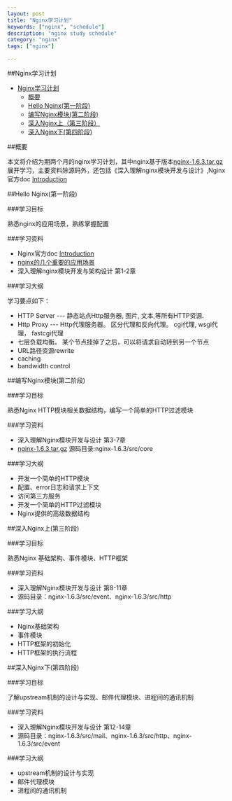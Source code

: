 ```yaml
---
layout: post
title: "Nginx学习计划"
keywords: ["nginx", "schedule"]
description: "nginx study schedule"
category: "nginx"
tags: ["nginx"]

---
```



##Nginx学习计划

<ul>
<li><a href="#nginx学习计划">Nginx学习计划</a><ul>
<li><a href="#概要">概要</a></li>
<li><a href="#hello-nginx(第一阶段)">Hello Nginx(第一阶段)</a></li>
<li><a href="#编写nginx模块(第二阶段)">编写Nginx模块(第二阶段)</a></li>
<li><a href="#深入nginx上(第三阶段)">深入Nginx上（第三阶段）</a></li>
<li><a href="#深入nginx下(第四阶段)">深入Nginx下(第四阶段)</a></li>
</ul>
</li>
</ul>



##概要

本文将介绍为期两个月的nginx学习计划，其中nginx基于版本[nginx-1.6.3.tar.gz](http://nginx.org/download/nginx-1.6.3.tar.gz)展开学习，主要资料除源码外，还包括《深入理解nginx模块开发与设计》,Nginx官方doc [Introduction](http://nginx.org/en/docs/ )

##Hello Nginx(第一阶段)

###学习目标

熟悉nginx的应用场景，熟练掌握配置

###学习资料

*  Nginx官方doc [Introduction](http://nginx.org/en/docs/ )
* [nginx的几个重要的应用场景](http://www.aosabook.org/en/nginx.html)
* 深入理解nginx模块开发与架构设计 第1-2章

###学习大纲

学习要点如下：

 *  HTTP Server --- 静态站点Http服务器, 图片, 文本,等所有HTTP资源.
 *  Http Proxy --- Http代理服务器。  区分代理和反向代理。 cgi代理, wsgi代理， fastcgi代理
 *  七层负载均衡。 某个节点挂掉了之后，可以将请求自动转到另一个节点
 *  URL路径资源rewrite 
 *  caching 
 *  bandwidth control

##编写Nginx模块(第二阶段)

###学习目标

 熟悉Nginx HTTP模块相关数据结构，编写一个简单的HTTP过滤模块

###学习资料

* 深入理解Nginx模块开发与设计 第3-7章
* [nginx-1.6.3.tar.gz](http://nginx.org/download/nginx-1.6.3.tar.gz) 源码目录:nginx-1.6.3/src/core

###学习大纲

* 开发一个简单的HTTP模块
* 配置、error日志和请求上下文
* 访问第三方服务
* 开发一个简单的HTTP过滤模块
* Nginx提供的高级数据结构

##深入Nginx上(第三阶段)

###学习目标

熟悉Nginx 基础架构、事件模块、HTTP框架

###学习资料

* 深入理解Nginx模块开发与设计 第8-11章
* 源码目录：nginx-1.6.3/src/event、nginx-1.6.3/src/http

###学习大纲

* Nginx基础架构
* 事件模块
* HTTP框架的初始化
* HTTP框架的执行流程

##深入Nginx下(第四阶段)

###学习目标

了解upstream机制的设计与实现、邮件代理模块、进程间的通讯机制

###学习资料

* 深入理解Nginx模块开发与设计 第12-14章
* 源码目录：nginx-1.6.3/src/mail、nginx-1.6.3/src/http、nginx-1.6.3/src/event

###学习大纲

* upstream机制的设计与实现
* 邮件代理模块
* 进程间的通讯机制


